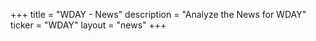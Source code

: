 +++
title = "WDAY - News"
description = "Analyze the News for WDAY"
ticker = "WDAY"
layout = "news"
+++


